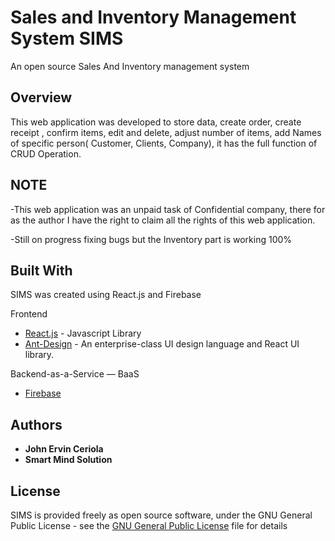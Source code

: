 # Sales and Inventory Management System SIMS

An open source Sales And Inventory management system 

## Overview

This web application was developed to store data, create order, create receipt , confirm items, edit and delete, adjust number of items, add Names of specific person( Customer, Clients, Company), it has the full function of CRUD Operation.


## NOTE

-This web application was an unpaid task of Confidential company, there for as the author I have the right to claim all the rights of this web application.

-Still on progress fixing bugs but the Inventory part is working 100%

## Built With

SIMS was created using React.js and Firebase



Frontend

* [React.js](https://reactjs.org/) - Javascript Library 
* [Ant-Design](https://github.com/ant-design/ant-design) - An enterprise-class UI design language and React UI library.

 Backend-as-a-Service — BaaS 

* [Firebase](https://firebase.google.com/) 


## Authors

* **John Ervin Ceriola** 
* **Smart Mind Solution** 


## License

SIMS is provided freely as open source software, under the GNU General Public License - see the [GNU General Public
License]() file for details
